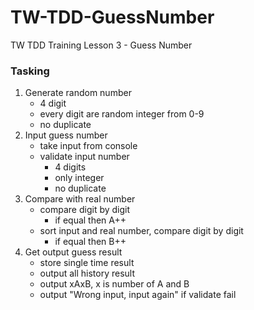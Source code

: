 # TW-TDD-GuessNumber
TW TDD Training Lesson 3 - Guess Number

### Tasking
1. Generate random number
    - 4 digit
    - every digit are random integer from 0-9
    - no duplicate
2. Input guess number
    - take input from console
    - validate input number
        - 4 digits
        - only integer
        - no duplicate
3. Compare with real number
    - compare digit by digit
        - if equal then A++
    - sort input and real number, compare digit by digit
        - if equal then B++
4. Get output guess result
    - store single time result
    - output all history result
    - output xAxB, x is number of A and B
    - output "Wrong input, input again" if validate fail
